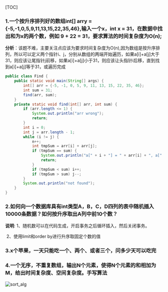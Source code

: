 [TOC]



### 1.一个按升序排列好的数组int[] arry = {-5,-1,0,5,9,11,13,15,22,35,46},输入一个x，int x = 31，在数据中找出和为x的两个数，例如 9 + 22 = 31，要求算法的时间复杂度为O(n);

**分析**：该题不难，主要关注点应该为要求时间复杂度为O(n),因为数组是按升序排列，所以可以定义两个指针i、j，分别从数组的两端开始遍历，如果a[i]+a[j]大于31，则应该让尾指针j前移，如果a[i]+a[j]小于31，则应该让头指针i后移，直到找到a[i]+a[j]等于31，或遍历完成 

```java
public class Find {
    public static void main(String[] args) {
        int[] arr = {-5, -1, 0, 5, 9, 11, 13, 15, 22, 35, 46};
        int sum = 31;
        find(arr, sum);
    }
    private static void find(int[] arr, int sum) {
        if (arr.length <= 1) {
            System.out.println("arr wrong");
            return;
        }
        int i = 0;
        int j = arr.length - 1;
        while (i != j) {
            n++;
            int tmpSum = arr[i] + arr[j];
            if (tmpSum == sum) {
                System.out.println("a[" + i + "] = " + arr[i] + ", a[" + j + "] = " + arr[j]);
                return;
            }
            if (tmpSum < sum) i++;
            if (tmpSum > sum) j--;
        }
        System.out.println("not found");
    }
}

```

### 2.如何向一个数据库具有int类型A，B，C，D四列的表中随机插入10000条数据？如何按升序取出A列中前10个数？

**说明**: 1、随机数可以在代码生成，开启事务之后循环插入，然后关闭事务。 

​	  2、使用limit和order by进行升序取固定个数的值

### 3.x个苹果，一天只能吃一个、两个、或者三个，问多少天可以吃完



### 4.一个无序，不重复数组，输出N个元素，使得N个元素的和相加为M，给出时间复杂度、空间复杂度。手写算法

![sort_alg](/Users/candice/Downloads/Worksoace/AndroidStudioProjects/Learn/InterviewQuestionofAndroid/app/pics/sort_alg.png)

